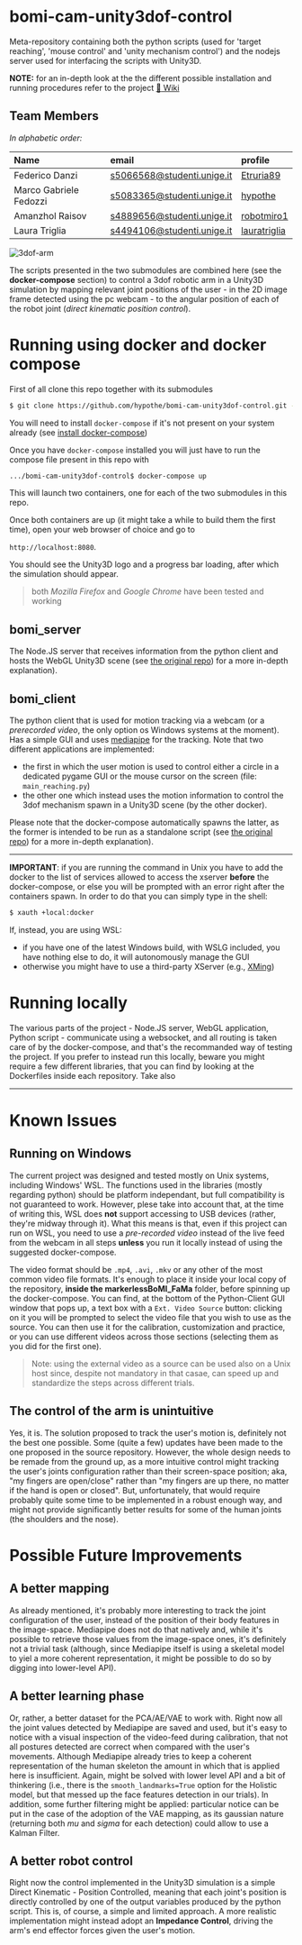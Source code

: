 # bomi-cam-unity3dof-control

Meta-repository containing both the python scripts (used for 'target reaching', 'mouse control' and 'unity mechanism control') and the nodejs server used for interfacing the scripts with Unity3D.

**NOTE:** for an in-depth look at the the different possible installation and running procedures refer to the project [:book: Wiki](https://github.com/hypothe/bomi-cam-unity3dof-control/wiki)

## Team Members

_In alphabetic order:_

| Name | email  | profile |
| :--- | :---   | :--- |
| Federico Danzi | s5066568@studenti.unige.it | [Etruria89](https://github.com/Etruria89)
| Marco Gabriele Fedozzi | s5083365@studenti.unige.it | [hypothe](https://github.com/hypothe)
| Amanzhol Raisov | s4889656@studenti.unige.it | [robotmiro1](https://github.com/robotmiro1)
| Laura Triglia | s4494106@studenti.unige.it | [lauratriglia](https://github.com/lauratriglia)

![3dof-arm](https://raw.githubusercontent.com/hypothe/bomi-cam-unity3dof-control/main/.github/images/3dof_static.jpg)



The scripts presented in the two submodules are combined here (see the **docker-compose** section) to control a 3dof robotic arm in a Unity3D simulation by mapping relevant joint positions of the user - in the 2D image frame detected using the pc webcam - to the angular position of each of the robot joint (_direct kinematic position control_).


# Running using docker and docker compose

First of all clone this repo together with its submodules

```bash
$ git clone https://github.com/hypothe/bomi-cam-unity3dof-control.git --recurse-submodules
```

You will need to install `docker-compose` if it's not present on your system already (see [install docker-compose](https://docs.docker.com/compose/install))

Once you have `docker-compose` installed you will just have to run the compose file present in this repo with

```bash
.../bomi-cam-unity3dof-control$ docker-compose up
```

This will launch two containers, one for each of the two submodules in this repo.

Once both containers are up (it might take a while to build them the first time), open your web browser of choice and go to

`http://localhost:8080`.

You should see the Unity3D logo and a progress bar loading, after which the simulation should appear.

> both _Mozilla Firefox_ and _Google Chrome_ have been tested and working

## bomi_server

The Node.JS server that receives information from the python client and hosts the WebGL Unity3D scene (see [the original repo](https://github.com/hypothe/bomi_fama_nodejs)) for a more in-depth explanation).

## bomi_client

The python client that is used for motion tracking via a webcam (or a _prerecorded video_, the only option os Windows systems at the moment). Has a simple GUI and uses [mediapipe](https://google.github.io/mediapipe/) for the tracking.
Note that two different applications are implemented:
- the first in which the user motion is used to control either a circle in a dedicated pygame GUI or the mouse cursor on the screen (file: `main_reaching.py`)
- the other one which instead uses the motion information to control the 3dof mechanism spawn in a Unity3D scene (by the other docker).

Please note that the docker-compose automatically spawns the latter, as the former is intended to be run as a standalone script (see [the original repo](https://github.com/hypothe/markerlessBoMI_FaMa)) for a more in-depth explanation).

---

**IMPORTANT**: if you are running the command in Unix you have to add the docker to the list of services allowed to access the xserver **before** the docker-compose, or else you will be prompted with an error right after the containers spawn. In order to do that you can simply type in the shell:

```bash
$ xauth +local:docker
```

If, instead, you are using WSL:
- if you have one of the latest Windows build, with WSLG included, you have nothing else to do, it will autonomously manage the GUI
- otherwise you might have to use a third-party XServer (e.g., [XMing](https://sourceforge.net/projects/xming/))

# Running locally

The various parts of the project - Node.JS server, WebGL application, Python script - communicate using a websocket, and all routing is taken care of by the docker-compose, and that's the recommanded way of testing the project. If you prefer to instead run this locally, beware you might require a few different libraries, that you can find by looking at the Dockerfiles inside each repository. Take also 

---

# Known Issues

## Running on Windows

The current project was designed and tested mostly on Unix systems, including Windows' WSL. The functions used in the libraries (mostly regarding python) should be platform independant, but full compatibility is not guaranteed to work.
However, plese take into account that, at the time of writing this, WSL does **not** support accessing to USB devices (rather, they're midway through it). What this means is that, even if this project can run on WSL, you need to use a *pre-recorded video* instead of the live feed from the webcam in all steps **unless** you run it locally instead of using the suggested docker-compose.

The video format should be `.mp4`, `.avi`, `.mkv` or any other of the most common video file formats. It's enough to place it inside your local copy of the repository, **inside the markerlessBoMI_FaMa** folder, before spinning up the docker-compose.
You can find, at the bottom of the Python-Client GUI window that pops up, a text box with a `Ext. Video Source` button: clicking on it you will be prompted to select the video file that you wish to use as the source. You can then use it for the calibration, customization and practice, or you can use different videos across those sections (selecting them as you did for the first one).

> Note: using the external video as a source can be used also on a Unix host since, despite not mandatory in that casae, can speed up and standardize the steps across different trials.

## The control of the arm is unintuitive

Yes, it is. The solution proposed to track the user's motion is, definitely not the best one possible. Some (quite a few) updates have been made to the one proposed in the source repository. However, the whole design needs to be remade from the ground up, as a more intuitive control might tracking the user's joints configuration rather than their screen-space position; aka, "my fingers are open/close" rather than "my fingers are up there, no matter if the hand is open or closed".
But, unfortunately, that would require probably quite some time to be implemented in a robust enough way, and might not provide significantly better results for some of the human joints (the shoulders and the nose).

# Possible Future Improvements

## A better mapping

As already mentioned, it's probably more interesting to track the joint configuration of the user, instead of the position of their body features in the image-space. Mediapipe does not do that natively and, while it's possible to retrieve those values from the image-space ones, it's definitely not a trivial task (although, since Mediapipe itself is using a skeletal model to yiel a more coherent representation, it might be possible to do so by digging into lower-level API).

## A better learning phase

Or, rather, a better dataset for the PCA/AE/VAE to work with. Right now all the joint values detected by Mediapipe are saved and used, but it's easy to notice with a visual inspection of the video-feed during calibration, that not all postures detected are correct when compared with the user's movements. Although Mediapipe already tries to keep a coherent representation of the human skeleton the amount in which that is applied here is insufficient. Again, might be solved with lower level API and a bit of thinkering (i.e., there is the `smooth_landmarks=True` option for the Holistic model, but that messed up the face features detection in our trials). In addition, some further filtering might be applied: particular notice can be put in the case of the adoption of the VAE mapping, as its gaussian nature (returning both _mu_ and _sigma_ for each detection) could allow to use a Kalman Filter.

## A better robot control

Right now the control implemented in the Unity3D simulation is a simple Direct Kinematic - Position Controlled, meaning that each joint's position is directly controlled by one of the output variables produced by the python script. This is, of course, a simple and limited approach. A more realistic implementation might instead adopt an **Impedance Control**, driving the arm's end effector forces given the user's motion.
